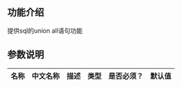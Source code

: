 ## 功能介绍
提供sql的union all语句功能


## 参数说明

| 名称 | 中文名称 | 描述 | 类型 | 是否必须？ | 默认值 |
| --- | --- | --- | --- | --- | --- |



<!--
## 脚本示例

### 脚本代码

```python
from pyalink.alink import *
import pandas as pd

useLocalEnv(1, config=None)

data = {
  'f1': ['changjiang', 'huanghe', 'zhujiang', 'changjiang', 'huanghe', 'zhujiang'],
  'f2': [2000, 2001, 2002, 2001, 2002, 2003],
  'f3': [1.5, 1.7, 3.6, 2.4, 2.9, 3.2]
}
df_data = pd.DataFrame(data)
schema = 'f1 string, f2 bigint, f3 double'
stream_data = dataframeToOperator(df_data, schemaStr=schema, op_type='stream')
stream_data2 = dataframeToOperator(df_data, schemaStr=schema, op_type='stream')

op = UnionAllStreamOp()
stream_data = op.linkFrom(stream_data, stream_data2)

stream_data.print()
StreamOperator.execute()
resetEnv()

```

### 脚本运行结果

```
['f1', 'f2', 'f3']
['changjiang', 2000, 1.5]
['huanghe', 2001, 1.7]
['zhujiang', 2002, 3.6]
['changjiang', 2001, 2.4]
['huanghe', 2002, 2.9]
['zhujiang', 2003, 3.2]
['changjiang', 2000, 1.5]
['huanghe', 2001, 1.7]
['zhujiang', 2002, 3.6]
['changjiang', 2001, 2.4]
['huanghe', 2002, 2.9]
['zhujiang', 2003, 3.2]
```
